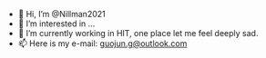 - 👋 Hi, I’m @Nillman2021
- 👀 I’m interested in ...
- 🌱 I’m currently working in HIT, one place let me feel deeply sad.
- 📫 Here is my e-mail: guojun.g@outlook.com

<!---
Nillman2021/Nillman2021 is a ✨ special ✨ repository because its `README.md` (this file) appears on your GitHub profile.
You can click the Preview link to take a look at your changes.
--->
